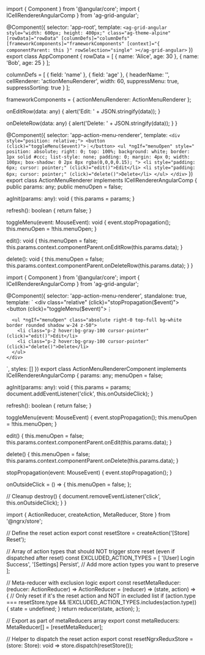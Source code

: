 import { Component } from '@angular/core';
import { ICellRendererAngularComp } from 'ag-grid-angular';

@Component({
  selector: 'app-root',
  template: `
    <ag-grid-angular
      style="width: 600px; height: 400px;"
      class="ag-theme-alpine"
      [rowData]="rowData"
      [columnDefs]="columnDefs"
      [frameworkComponents]="frameworkComponents"
      [context]="{ componentParent: this }"
      rowSelection="single"
    ></ag-grid-angular>
  `
})
export class AppComponent {
  rowData = [
    { name: 'Alice', age: 30 },
    { name: 'Bob', age: 25 }
  ];

  columnDefs = [
    { field: 'name' },
    { field: 'age' },
    {
      headerName: '',
      cellRenderer: 'actionMenuRenderer',
      width: 60,
      suppressMenu: true,
      suppressSorting: true
    }
  ];

  frameworkComponents = {
    actionMenuRenderer: ActionMenuRenderer
  };

  onEditRow(data: any) {
    alert('Edit: ' + JSON.stringify(data));
  }

  onDeleteRow(data: any) {
    alert('Delete: ' + JSON.stringify(data));
  }
}

@Component({
  selector: 'app-action-menu-renderer',
  template: `
    <div style="position: relative;">
      <button (click)="toggleMenu($event)">⋮</button>
      <ul *ngIf="menuOpen" style="
        position: absolute;
        right: 0;
        top: 100%;
        background: white;
        border: 1px solid #ccc;
        list-style: none;
        padding: 0;
        margin: 4px 0;
        width: 100px;
        box-shadow: 0 2px 8px rgba(0,0,0,0.15);
      ">
        <li style="padding: 6px; cursor: pointer;" (click)="edit()">Edit</li>
        <li style="padding: 6px; cursor: pointer;" (click)="delete()">Delete</li>
      </ul>
    </div>
  `
})
export class ActionMenuRenderer implements ICellRendererAngularComp {
  public params: any;
  public menuOpen = false;

  agInit(params: any): void {
    this.params = params;
  }

  refresh(): boolean {
    return false;
  }

  toggleMenu(event: MouseEvent): void {
    event.stopPropagation();
    this.menuOpen = !this.menuOpen;
  }

  edit(): void {
    this.menuOpen = false;
    this.params.context.componentParent.onEditRow(this.params.data);
  }

  delete(): void {
    this.menuOpen = false;
    this.params.context.componentParent.onDeleteRow(this.params.data);
  }
}















import { Component } from '@angular/core';
import { ICellRendererAngularComp } from 'ag-grid-angular';

@Component({
  selector: 'app-action-menu-renderer',
  standalone: true,
  template: `
    <div class="relative" (click)="stopPropagation($event)">
      <button (click)="toggleMenu($event)">⋮</button>

      <ul *ngIf="menuOpen" class="absolute right-0 top-full bg-white border rounded shadow w-24 z-50">
        <li class="p-2 hover:bg-gray-100 cursor-pointer" (click)="edit()">Edit</li>
        <li class="p-2 hover:bg-gray-100 cursor-pointer" (click)="delete()">Delete</li>
      </ul>
    </div>
  `,
  styles: []
})
export class ActionMenuRendererComponent implements ICellRendererAngularComp {
  params: any;
  menuOpen = false;

  agInit(params: any): void {
    this.params = params;
    document.addEventListener('click', this.onOutsideClick);
  }

  refresh(): boolean {
    return false;
  }

  toggleMenu(event: MouseEvent) {
    event.stopPropagation();
    this.menuOpen = !this.menuOpen;
  }

  edit() {
    this.menuOpen = false;
    this.params.context.componentParent.onEdit(this.params.data);
  }

  delete() {
    this.menuOpen = false;
    this.params.context.componentParent.onDelete(this.params.data);
  }

  stopPropagation(event: MouseEvent) {
    event.stopPropagation();
  }

  onOutsideClick = () => {
    this.menuOpen = false;
  };

  // Cleanup
  destroy() {
    document.removeEventListener('click', this.onOutsideClick);
  }
}
















import { ActionReducer, createAction, MetaReducer, Store } from '@ngrx/store';

// Define the reset action
export const resetStore = createAction('[Store] Reset');

// Array of action types that should NOT trigger store reset (even if dispatched after reset)
const EXCLUDED_ACTION_TYPES = [
  '[User] Login Success',
  '[Settings] Persist',
  // Add more action types you want to preserve
];

// Meta-reducer with exclusion logic
export const resetMetaReducer: (reducer: ActionReducer<any>) => ActionReducer<any> =
  (reducer) => (state, action) => {
    // Only reset if it's the reset action and NOT in excluded list
    if (action.type === resetStore.type && !EXCLUDED_ACTION_TYPES.includes(action.type)) {
      state = undefined;
    }
    return reducer(state, action);
  };

// Export as part of metaReducers array
export const metaReducers: MetaReducer<any>[] = [resetMetaReducer];

// Helper to dispatch the reset action
export const resetNgrxReduxStore = (store: Store): void => store.dispatch(resetStore());

